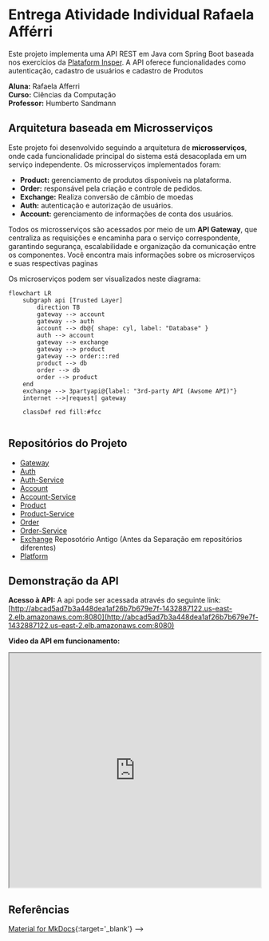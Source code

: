 # Entrega Atividade Individual Rafaela Afférri

<!-- 
???+ info inline end "Edição"

    2025.1 -->

Este projeto implementa uma API REST em Java com Spring Boot baseada nos exercícios da [Plataform Insper](https://insper.github.io/platform/). A API oferece funcionalidades como autenticação, cadastro de usuários e cadastro de Produtos

**Aluna:** Rafaela Afferri  
**Curso:** Ciências da Computação  
**Professor:** Humberto Sandmann



<!-- 
!!! tip "Instruções"

    Vocês devem utilizar este template como um bloco de notas para registrar o que foi feito e o que falta fazer. Vocês devem adicionar as informações necessárias.
    O template deve ser editado e atualizado a cada entrega, registrando assim a data de entrega e o que foi feito até o momento via Git. -->

## Arquitetura baseada em Microsserviços

Este projeto foi desenvolvido seguindo a arquitetura de **microsserviços**, onde cada funcionalidade principal do sistema está desacoplada em um serviço independente. Os microsserviços implementados foram:

- **Product:** gerenciamento de produtos disponíveis na plataforma.
- **Order:** responsável pela criação e controle de pedidos.
- **Exchange:** Realiza conversão de câmbio de moedas
- **Auth:** autenticação e autorização de usuários.
- **Account:** gerenciamento de informações de conta dos usuários.

Todos os microsserviços são acessados por meio de um **API Gateway**, que centraliza as requisições e encaminha para o serviço correspondente, garantindo segurança, escalabilidade e organização da comunicação entre os componentes. Você encontra mais informações sobre os microserviços e suas respectivas paginas

Os microserviços podem ser visualizados neste diagrama:

``` mermaid
flowchart LR
    subgraph api [Trusted Layer]
        direction TB
        gateway --> account
        gateway --> auth
        account --> db@{ shape: cyl, label: "Database" }
        auth --> account
        gateway --> exchange
        gateway --> product
        gateway --> order:::red
        product --> db
        order --> db
        order --> product
    end
    exchange --> 3partyapi@{label: "3rd-party API (Awsome API)"}
    internet -->|request| gateway

    classDef red fill:#fcc


```

## Repositórios do Projeto
- [Gateway](https://github.com/RafaelaAfferri/store_gateway)
- [Auth](https://github.com/RafaelaAfferri/store_auth)
- [Auth-Service](https://github.com/RafaelaAfferri/store-auth-service)
- [Account](https://github.com/RafaelaAfferri/account_store)
- [Account-Service](https://github.com/RafaelaAfferri/store_account-service)
- [Product](https://github.com/RafaelaAfferri/store_product)
- [Product-Service](https://github.com/RafaelaAfferri/store-product-service)
- [Order](https://github.com/RafaelaAfferri/store_order)
- [Order-Service](https://github.com/RafaelaAfferri/order-service)
- [Exchange](https://github.com/RafaelaAfferri/entrega_1_microservicos)
Reposotório Antigo (Antes da Separação em repositórios diferentes)
- [Platform](https://github.com/RafaelaAfferri/platform_microservicos)


## Demonstração da API


**Acesso à API:**
A api pode ser acessada através do seguinte link: [http://abcad5ad7b3a448dea1af26b7b679e7f-1432887122.us-east-2.elb.amazonaws.com:8080](http://abcad5ad7b3a448dea1af26b7b679e7f-1432887122.us-east-2.elb.amazonaws.com:8080)

**Video da API em funcionamento:**

<iframe width="100%" height="470" src="https://www.youtube.com/embed/6WSbyoHiXQs?si=P81U6wc3atxW9C5Q" allowfullscreen></iframe>


## Referências

[Material for MkDocs](https://squidfunk.github.io/mkdocs-material/reference/){:target='_blank'} -->